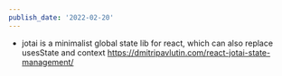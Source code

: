 ```yaml
---
publish_date: '2022-02-20'
---
```

- jotai is a minimalist global state lib for react, which can also replace usesState and context
https://dmitripavlutin.com/react-jotai-state-management/
